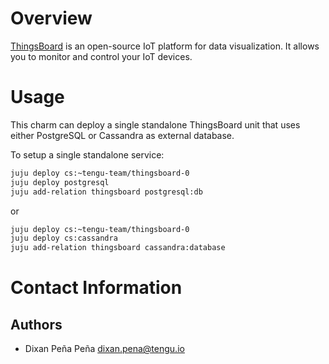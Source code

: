 # Overview

[ThingsBoard](https://thingsboard.io/) is an open-source IoT platform for data
visualization. It allows you to monitor and control your IoT devices.

# Usage

This charm can deploy a single standalone ThingsBoard unit that uses either
PostgreSQL or Cassandra as external database.

To setup a single standalone service:

```bash
juju deploy cs:~tengu-team/thingsboard-0
juju deploy postgresql
juju add-relation thingsboard postgresql:db
```

or

```bash
juju deploy cs:~tengu-team/thingsboard-0
juju deploy cs:cassandra
juju add-relation thingsboard cassandra:database
```

# Contact Information

## Authors

 - Dixan Peña Peña <dixan.pena@tengu.io>
